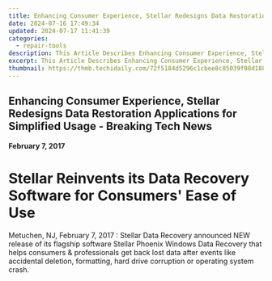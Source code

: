 ```yaml
---
title: Enhancing Consumer Experience, Stellar Redesigns Data Restoration Applications for Simplified Usage - Breaking Tech News
date: 2024-07-16 17:49:34
updated: 2024-07-17 11:41:39
categories:
  - repair-tools
description: This Article Describes Enhancing Consumer Experience, Stellar Redesigns Data Restoration Applications for Simplified Usage - Breaking Tech News
excerpt: This Article Describes Enhancing Consumer Experience, Stellar Redesigns Data Restoration Applications for Simplified Usage - Breaking Tech News
thumbnail: https://thmb.techidaily.com/72f5184d5296c1cbee8c85039f08d18862c38c7bcca88e3aaa3f5eb78673eb91.png
---
```


## Enhancing Consumer Experience, Stellar Redesigns Data Restoration Applications for Simplified Usage - Breaking Tech News

**February 7, 2017**

# **Stellar Reinvents its Data Recovery Software for Consumers' Ease of Use**

Metuchen, NJ, February 7, 2017 : Stellar Data Recovery announced NEW release of its flagship software Stellar Phoenix Windows Data Recovery that helps consumers & professionals get back lost data after events like accidental deletion, formatting, hard drive corruption or operating system crash.


<ins class="adsbygoogle"
     style="display:block"
     data-ad-format="autorelaxed"
     data-ad-client="ca-pub-7571918770474297"
     data-ad-slot="1223367746"></ins>



<ins class="adsbygoogle"
     style="display:block"
     data-ad-client="ca-pub-7571918770474297"
     data-ad-slot="8358498916"
     data-ad-format="auto"
     data-full-width-responsive="true"></ins>
